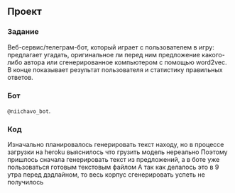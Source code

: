 ## Проект

### Задание
Веб-сервис/телеграм-бот, который играет с пользователем в игру: предлагает угадать, оригинальное ли перед ним предложение какого-либо автора или сгенерированное компьютером с помощью word2vec. В конце показывает результат пользователя и статистику правильных ответов.

### Бот
``@niichavo_bot``.

### Код 
Изначально планировалось генерировать текст находу, но в процессе загрузки на heroku выяснилось что грузить модель нереально
Поэтому пришлось сначала генерировать текст из предложений, а в боте уже пользоваться готовым текстовым файлом
А так как делалось это в 9 утра перед дэдлайном, то весь корпус сгенерировать успеть не получилось

